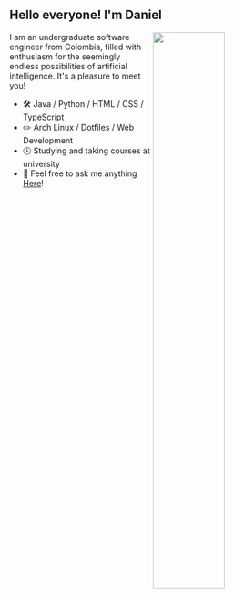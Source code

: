 ## Hello everyone! I'm Daniel

<picture>
<img align="right" width="50%" src="https://github-readme-stats-daniel27110.vercel.app/api?username=Daniel27110&show_icons=true&bg_color=00000000&hide_border=true&count_private=true&include_all_commits=true" />
</picture>

I am an undergraduate software engineer from Colombia, filled with enthusiasm for the seemingly endless possibilities of artificial intelligence. It's a pleasure to meet you!

-   🛠️  Java / Python / HTML / CSS / TypeScript
-   ✏️  Arch Linux / Dotfiles / Web Development
-   🕓  Studying and taking courses at university
-   💬  Feel free to ask me anything [Here](https://github.com/Daniel27110/Daniel27110/discussions)!
